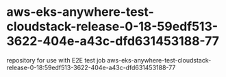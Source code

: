 # aws-eks-anywhere-test-cloudstack-release-0-18-59edf513-3622-404e-a43c-dfd631453188-77
repository for use with E2E test job aws-eks-anywhere-test-cloudstack-release-0-18:59edf513-3622-404e-a43c-dfd631453188-77
